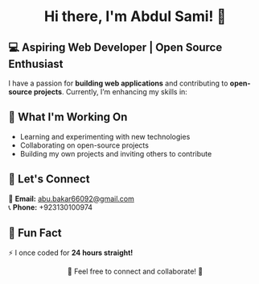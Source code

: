 <h1 align="center">Hi there, I'm Abdul Sami! 👋</h1>

<h2>💻 Aspiring Web Developer | Open Source Enthusiast</h2>

<p>
I have a passion for <strong>building web applications</strong> and contributing to <strong>open-source projects</strong>. 
Currently, I’m enhancing my skills in:
</p>
<h2>🚀 What I'm Working On</h2>
<ul>
  <li>Learning and experimenting with new technologies</li>
  <li>Collaborating on open-source projects</li>
  <li>Building my own projects and inviting others to contribute</li>
</ul>

<h2>🤝 Let's Connect</h2>
<p>
📧 <strong>Email:</strong> <a href="mailto:abdulsami123321@gmail.com">abu.bakar66092@gmail.com</a> <br>
📞 <strong>Phone:</strong> +923130100974
</p>

<h2>🌟 Fun Fact</h2>
<p>⚡ I once coded for <strong>24 hours straight!</strong></p>

<p align="center">🚀 Feel free to connect and collaborate! 🚀</p>



<!--
**Sami12188/sami12188** is a ✨ _special_ ✨ repository because its `README.md` (this file) appears on your GitHub profile.

Here are some ideas to get you started:

- 🔭 I’m currently working on ...
- 🌱 I’m currently learning ...
- 👯 I’m looking to collaborate on ...
- 🤔 I’m looking for help with ...
- 💬 Ask me about ...
- 📫 How to reach me: ...
- 😄 Pronouns: ...
- ⚡ Fun fact: ...
-->
